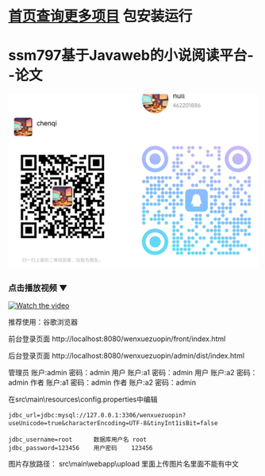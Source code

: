 # [首页查询更多项目](https://github.com/GraduationProject-ssm) 包安装运行


# ssm797基于Javaweb的小说阅读平台--论文

![picture](https://raw.githubusercontent.com/GraduationProject-springboot/.github/main/img/wx.png)

### 点击播放视频 ▼
[![Watch the video](https://i.sstatic.net/Vp2cE.png)](https://www.bilibili.com/video/BV1Tm8QeZE4a?p=192)


推荐使用：谷歌浏览器

前台登录页面
http://localhost:8080/wenxuezuopin/front/index.html

后台登录页面
http://localhost:8080/wenxuezuopin/admin/dist/index.html

管理员 			账户:admin 		密码：admin
用户 			账户:a1 		密码：admin
用户 			账户:a2 		密码：admin
作者 			账户:a1 		密码：admin
作者 			账户:a2 		密码：admin

在src\main\resources\config.properties中编辑

	jdbc_url=jdbc:mysql://127.0.0.1:3306/wenxuezuopin?useUnicode=true&characterEncoding=UTF-8&tinyInt1isBit=false

	jdbc_username=root	    数据库用户名 root
	jdbc_password=123456	用户密码    123456


图片存放路径： src\main\webapp\upload 里面上传图片名里面不能有中文











